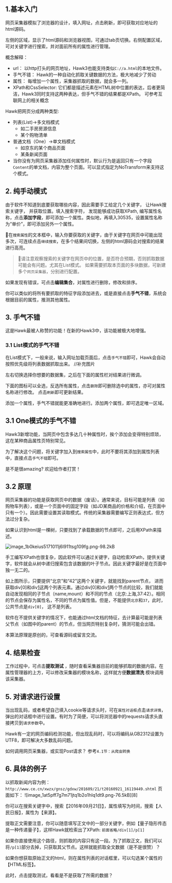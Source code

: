 
##  1.基本入门

网页采集器模拟了浏览器的设计，填入网址，点击刷新，即可获取对应地址的html源码。

左侧的区域，显示了html源码和浏览器视图，可通过tab页切换。右侧配置区域，可对关键字进行搜索，并对面前所有的属性进行管理。

概念解释：
- url： 以http打头的网页地址，Hawk3也能支持类似`C://a.html`的本地文件。
- 手气不错： Hawk的一种自动化抓取关键数据的方法，极大地减少了劳动
- 属性： 每增加一个属性，采集器抓取的数据，就会多一列。
- XPath和CssSelector:  它们都是描述元素在HTML树中位置的表达，后者更简洁，Hawk3同时支持这两种表达，但手气不错的结果都是XPath。 可参考互联网上的相关概念

Hawk把网页分成两种类型:

 - 列表(List)->多文档模式
   - 如二手房房源信息
   - 某个购物清单
 - 普通文档（One）->单文档模式
   - 如京东的某个商品页面
   - 某条新闻页面
 - 当你没有为网页采集器添加任何属性时，默认行为是返回只有一个字段`Content`的单文档，内容为整个页面。可以显式指定为NoTransform来支持这个模式。



## 2. 纯手动模式

由于软件不知道到底要获取哪些内容，因此需要手工给定几个关键字， 让Hawk搜索关键字， 并获取位置。填入搜索字符， 发现能够成功获取XPath, 编写属性名称，点击**添加字段**，即可添加一个属性。类似地，再填入30535，设置属性名称为“单价”，即可添加另外一个属性。

在`搜索属性`的文本框中，输入你要获取的关键字，由于关键字在网页中可能出现多次，可连续点击`继续搜索`，在多个结果间切换，左侧的html源码会对搜索的结果进行高亮。
> 请注意观察搜索的关键字在网页中的位置，是否符合预期，否则抓取数据可能会有问题。尤其在List模式。
> 如果需要抓取本页面的多块数据，可新建多个`网页采集器`，分别进行配置。

如果发现有错误，可点击**编辑集合**，对属性进行删除，修改和排序。

你可以类似的将所有要抓取的特征字段添加进去，或是直接点击**手气不错**，系统会根据目前的属性，推测其他属性。


## 3. 手气不错

这是Hawk最被人称赞的功能！在新的Hawk3中，该功能被极大地增强。

### 3.1 List模式的手气不错

在List模式下，一般来说，输入网址加载页面后，点击`手气不错`即可，Hawk会自动按照优先级将列表数据抓取出来。
//补充图片

左右切换选择你想要的数据集，之后在下面的属性栏对结果进行微调。

下面的图标可以全选，反选所有属性，点击`删除`即可删除选中的属性，亦可对属性名称进行修改。 点击`刷新`即可更新结果。 

添加一个属性，手气不错就能更准确地进行。添加两个属性，即可选定唯一区域。

## 3.1 One模式的手气不错

Hawk3新增功能，当网页中包含多达几十种属性时，挨个添加会变得特别烦琐，这在某种商品属性页特别常见。

为了解决这个问题，将关键字加入到`搜索属性`中，此时不要将其添加到属性列表中，直接点击`手气不错`即可。 

是不是很amazing? 欢迎给作者打赏！ 

##  3.2  原理

网页采集器的功能是获取网页中的数据（废话）。通常来说，目标可能是列表（如购物车列表），或是一个页面中的固定字段（如JD某商品的价格和介绍，在页面中只有一个）。因此需要设置其读取模式。传统的采集器需要编写正则表达式，但方法过分复杂。

如果认识到html是一棵树，只要找到了承载数据的节点即可，之后用XPath来描述。

![image_1b0keius5171011j6l911tsg109fg.png-98.2kB][1]

手工编写XPath也很复杂，因此软件可以通过关键字，自动检索XPath，提供关键字，软件就会从树中递归搜索包含该数据的叶子节点。因此关键字最好是在页面中独一无二的。

如上图所示，只要提供“北京”和“42”这两个关键字，就能找到parent节点， 进而获取div[0]和div[1]这两个列表元素。通过div[0]和div[1]两个节点的比较，我们就能自动发现相同的子节点（name,mount）和不同的节点（北京:上海,37:42）。相同的节点会保存为属性名，不同的节点为属性值。但是，不能提供`北京`和`37`，此时，公共节点是`div[0]`， 这不是列表。

软件在不提供关键字的情况下，也能通过html文档的特征，去计算最可能是列表父节点（如图中的parent）的节点，但当网页特别复杂时，猜测可能会出错。

本算法原理是原创的，可查看源码或留言交流。


## 4. 结果检查

工作过程中，可点击**提取测试** ，随时查看采集器目前的能够抓取的数据内容。在属性管理器的上方，可以修改采集器的模块名称，这样就方便**数据清洗** 模块调用该采集器。


## 5. 对请求进行设置

当出现乱码，或者希望自己填入cookie等请求头时，可在`属性对话框`点击`请求详情`，弹出的对话框中进行设置。有时为了简便，可以将浏览器中的requests请求头直接拷贝到`请求参数`中。

Hawk有一定的网页编码检测功能，但出现乱码时，可以将编码从GB2312设置为UTF8，即可解决大多数乱码问题。

如何调用网页采集器，或实现Post请求？ 参考`4.1节：从爬虫转换`

## 6. 具体的例子


以抓取新闻内容为例：
`http://www.ce.cn/xwzx/gnsz/gdxw/201609/21/t20160921_16119449.shtml`
页面如下：
![image_1at5pff7g7m71jtq1b2o1hlq1dt9.png-76.5kB][8]

你可以在搜索关键字中，搜索【2016年09月21日】，属性填写为时间，搜索【人民日报】，属性为【来源】。

提取正文需要注意，你可以随意填写正文中的一部分关键字，例如【量子隐形传态是一种传递量子】，这样Hawk就检索出了XPath:
`前面省略/div[1]/p[1]`

如果你直接使用这个路径，则抓取的内容只有这一段。为了抓取正文，我们可以将`/p[1]`部分去掉，只获取其父节点。这样就能抓取全文数据（是不是很赞）？

如果你想获取原始正文的html，则在属性列表的对话框里，可以勾选某个属性的【HTML标签】。

此时，点击提取测试，看看是不是获取了所需的数据？


  [1]: http://static.zybuluo.com/buptzym/y0l0aorvdas5ydsg8xcz9jx2/image_1b0keius5171011j6l911tsg109fg.png
  [2]: https://github.com/ferventdesert/Hawk/wiki/4.3-%E8%BD%AC%E6%8D%A2%E5%99%A8#%E5%8D%95%E8%BD%AC%E5%A4%9A%E6%96%87%E6%A1%A3%E7%9A%84%E7%89%B9%E5%88%AB%E8%AF%B4%E6%98%8E